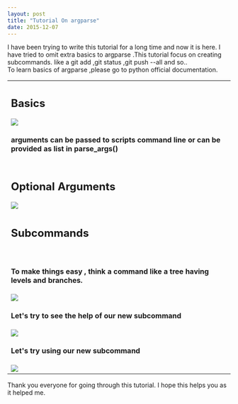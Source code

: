 ```yaml
---
layout: post
title: "Tutorial On argparse"
date: 2015-12-07
---
```

I have been trying to write this tutorial for a long time and now it is here. I have tried to omit extra basics to argparse .This tutorial focus on creating subcommands. like a git add <filename>,git status ,git push --all and so..<br>
To learn basics of argparse ,please go to python official documentation. <br> 
<table>
<tr><td>
<h2>Basics</h2>
<img src="../../../../../images/1.PNG"><br>
<h4>arguments can be passed to scripts command line or can be provided as list in parse_args()</h4>
</td></tr>
<tr><td>
<h2>Optional Arguments</h2>
<img src="../../../../../images/2.PNG">
</td></tr>
<tr><td>
<h2>Subcommands</h2>
<br><h4>To make things easy , think a command like a tree having levels and branches.</h4>
<img src="../../../../../images/3.PNG">
<br><h4>Let's try to see the help of our new subcommand</h4>
<img src="../../../../../images/5.PNG">
<br><h4>Let's try using our new subcommand</h4>
<img src="../../../../../images/6.PNG">
</td></tr>
</table>
Thank you everyone for going through this tutorial. I hope this helps you as it helped me.
